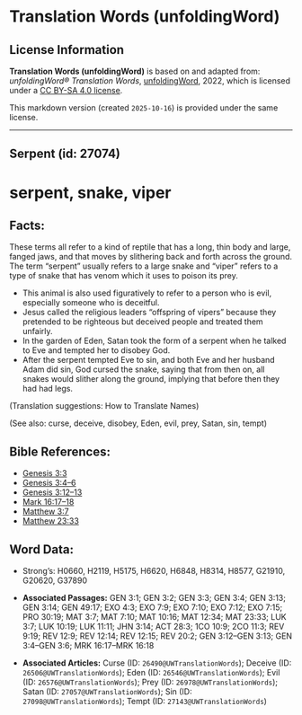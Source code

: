 # Translation Words (unfoldingWord)

## License Information

**Translation Words (unfoldingWord)** is based on and adapted from: _unfoldingWord® Translation Words_, [unfoldingWord](https://unfoldingword.org/utw), 2022, which is licensed under a [CC BY-SA 4.0 license](https://creativecommons.org/licenses/by-sa/4.0/legalcode.en).

This markdown version (created `2025-10-16`) is provided under the same license.



--------------------------------

## Serpent (id: 27074)

serpent, snake, viper
=====================

Facts:
------

These terms all refer to a kind of reptile that has a long, thin body and large, fanged jaws, and that moves by slithering back and forth across the ground. The term “serpent” usually refers to a large snake and “viper” refers to a type of snake that has venom which it uses to poison its prey.

* This animal is also used figuratively to refer to a person who is evil, especially someone who is deceitful.
* Jesus called the religious leaders “offspring of vipers” because they pretended to be righteous but deceived people and treated them unfairly.
* In the garden of Eden, Satan took the form of a serpent when he talked to Eve and tempted her to disobey God.
* After the serpent tempted Eve to sin, and both Eve and her husband Adam did sin, God cursed the snake, saying that from then on, all snakes would slither along the ground, implying that before then they had had legs.

(Translation suggestions: How to Translate Names)

(See also: curse, deceive, disobey, Eden, evil, prey, Satan, sin, tempt)

Bible References:
-----------------

* [Genesis 3:3](https://ref.ly/Gen3:3)
* [Genesis 3:4–6](https://ref.ly/Gen3:4-Gen3:6)
* [Genesis 3:12–13](https://ref.ly/Gen3:12-Gen3:13)
* [Mark 16:17–18](https://ref.ly/Mark16:17-Mark16:18)
* [Matthew 3:7](https://ref.ly/Matt3:7)
* [Matthew 23:33](https://ref.ly/Matt23:33)

Word Data:
----------

* Strong’s: H0660, H2119, H5175, H6620, H6848, H8314, H8577, G21910, G20620, G37890

* **Associated Passages:** GEN 3:1; GEN 3:2; GEN 3:3; GEN 3:4; GEN 3:13; GEN 3:14; GEN 49:17; EXO 4:3; EXO 7:9; EXO 7:10; EXO 7:12; EXO 7:15; PRO 30:19; MAT 3:7; MAT 7:10; MAT 10:16; MAT 12:34; MAT 23:33; LUK 3:7; LUK 10:19; LUK 11:11; JHN 3:14; ACT 28:3; 1CO 10:9; 2CO 11:3; REV 9:19; REV 12:9; REV 12:14; REV 12:15; REV 20:2; GEN 3:12–GEN 3:13; GEN 3:4–GEN 3:6; MRK 16:17–MRK 16:18
* **Associated Articles:** Curse (ID: `26490@UWTranslationWords`); Deceive (ID: `26506@UWTranslationWords`); Eden (ID: `26546@UWTranslationWords`); Evil (ID: `26576@UWTranslationWords`); Prey (ID: `26978@UWTranslationWords`); Satan (ID: `27057@UWTranslationWords`); Sin (ID: `27098@UWTranslationWords`); Tempt (ID: `27143@UWTranslationWords`)

